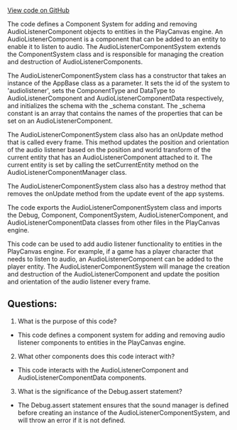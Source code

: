 [View code on GitHub](https://github.com/playcanvas/engine/src/framework/components/audio-listener/system.js)

The code defines a Component System for adding and removing AudioListenerComponent objects to entities in the PlayCanvas engine. An AudioListenerComponent is a component that can be added to an entity to enable it to listen to audio. The AudioListenerComponentSystem extends the ComponentSystem class and is responsible for managing the creation and destruction of AudioListenerComponents.

The AudioListenerComponentSystem class has a constructor that takes an instance of the AppBase class as a parameter. It sets the id of the system to 'audiolistener', sets the ComponentType and DataType to AudioListenerComponent and AudioListenerComponentData respectively, and initializes the schema with the _schema constant. The _schema constant is an array that contains the names of the properties that can be set on an AudioListenerComponent.

The AudioListenerComponentSystem class also has an onUpdate method that is called every frame. This method updates the position and orientation of the audio listener based on the position and world transform of the current entity that has an AudioListenerComponent attached to it. The current entity is set by calling the setCurrentEntity method on the AudioListenerComponentManager class.

The AudioListenerComponentSystem class also has a destroy method that removes the onUpdate method from the update event of the app systems.

The code exports the AudioListenerComponentSystem class and imports the Debug, Component, ComponentSystem, AudioListenerComponent, and AudioListenerComponentData classes from other files in the PlayCanvas engine.

This code can be used to add audio listener functionality to entities in the PlayCanvas engine. For example, if a game has a player character that needs to listen to audio, an AudioListenerComponent can be added to the player entity. The AudioListenerComponentSystem will manage the creation and destruction of the AudioListenerComponent and update the position and orientation of the audio listener every frame.
## Questions: 
 1. What is the purpose of this code?
- This code defines a component system for adding and removing audio listener components to entities in the PlayCanvas engine.

2. What other components does this code interact with?
- This code interacts with the AudioListenerComponent and AudioListenerComponentData components.

3. What is the significance of the Debug.assert statement?
- The Debug.assert statement ensures that the sound manager is defined before creating an instance of the AudioListenerComponentSystem, and will throw an error if it is not defined.